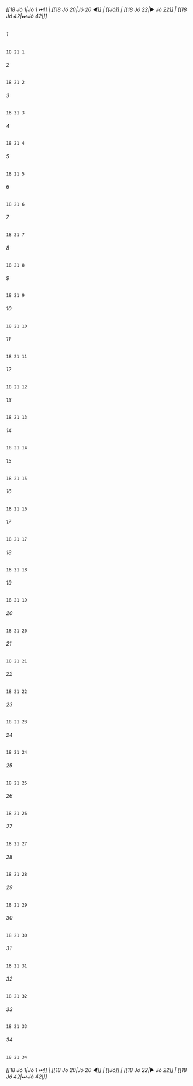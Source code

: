 
###### [[18 Jó 1|Jó 1 ⏮]] | [[18 Jó 20|Jó 20 ◀]] | [[Jó]] | [[18 Jó 22|▶ Jó 22]] | [[18 Jó 42|⏭ Jó 42|]]

###### 1
``` verse
18 21 1 
```
###### 2
``` verse
18 21 2 
```
###### 3
``` verse
18 21 3 
```
###### 4
``` verse
18 21 4 
```
###### 5
``` verse
18 21 5 
```
###### 6
``` verse
18 21 6 
```
###### 7
``` verse
18 21 7 
```
###### 8
``` verse
18 21 8 
```
###### 9
``` verse
18 21 9 
```
###### 10
``` verse
18 21 10 
```
###### 11
``` verse
18 21 11 
```
###### 12
``` verse
18 21 12 
```
###### 13
``` verse
18 21 13 
```
###### 14
``` verse
18 21 14 
```
###### 15
``` verse
18 21 15 
```
###### 16
``` verse
18 21 16 
```
###### 17
``` verse
18 21 17 
```
###### 18
``` verse
18 21 18 
```
###### 19
``` verse
18 21 19 
```
###### 20
``` verse
18 21 20 
```
###### 21
``` verse
18 21 21 
```
###### 22
``` verse
18 21 22 
```
###### 23
``` verse
18 21 23 
```
###### 24
``` verse
18 21 24 
```
###### 25
``` verse
18 21 25 
```
###### 26
``` verse
18 21 26 
```
###### 27
``` verse
18 21 27 
```
###### 28
``` verse
18 21 28 
```
###### 29
``` verse
18 21 29 
```
###### 30
``` verse
18 21 30 
```
###### 31
``` verse
18 21 31 
```
###### 32
``` verse
18 21 32 
```
###### 33
``` verse
18 21 33 
```
###### 34
``` verse
18 21 34 
```

###### [[18 Jó 1|Jó 1 ⏮]] | [[18 Jó 20|Jó 20 ◀]] | [[Jó]] | [[18 Jó 22|▶ Jó 22]] | [[18 Jó 42|⏭ Jó 42|]]

